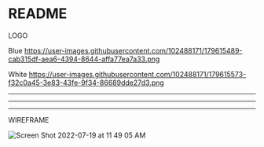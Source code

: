 # README

LOGO

Blue
https://user-images.githubusercontent.com/102488171/179615489-cab315df-aea6-4394-8644-affa77ea7a33.png

White
https://user-images.githubusercontent.com/102488171/179615573-f32c0a45-3e83-43fe-9f34-86689dde27d3.png

----------------------------------------------------------------------------------------------------------------------------------------------------------
----------------------------------------------------------------------------------------------------------------------------------------------------------
----------------------------------------------------------------------------------------------------------------------------------------------------------
WIREFRAME

![Screen Shot 2022-07-19 at 11 49 05 AM](https://user-images.githubusercontent.com/102488171/179793731-6d14d9b4-c226-4c42-935c-44a3573b15ae.png)

















